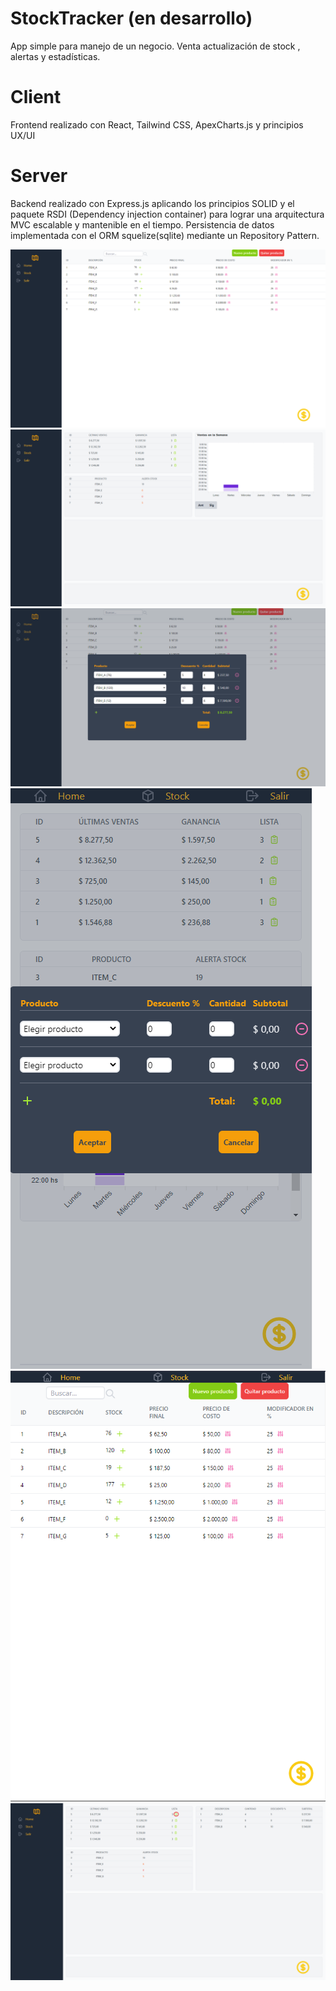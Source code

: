 # StockTracker (en desarrollo)
  App simple para manejo de un negocio.
  Venta actualización de stock , alertas y estadísticas. 
  
 # Client
   Frontend realizado con React, Tailwind CSS, ApexCharts.js y principios UX/UI
   
 # Server 
   Backend realizado con Express.js aplicando los principios SOLID y el paquete RSDI (Dependency injection container) para lograr una arquitectura MVC escalable y mantenible en el tiempo. 
   Persistencia de datos implementada con el ORM squelize(sqlite) mediante un Repository Pattern. 
   
  ![stockpage](img/Stockpage.png)
  ![dashboard](img/home-dashboard.png)
  ![saleform](img/Saleform1.png)
  ![saleform_mobile](img/Saleform_mobile.png) 
  ![stockpage_mobile](img/Stockpage_mobile.png)
  ![dashboard_itemlist](img/home-dashboard2.png)
  
